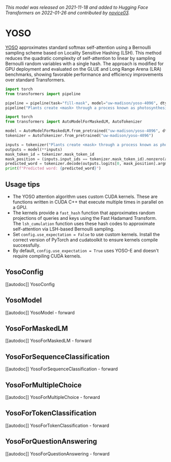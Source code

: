 <!--Copyright 2022 The HuggingFace Team. All rights reserved.

Licensed under the Apache License, Version 2.0 (the "License"); you may not use this file except in compliance with
the License. You may obtain a copy of the License at

http://www.apache.org/licenses/LICENSE-2.0

Unless required by applicable law or agreed to in writing, software distributed under the License is distributed on
an "AS IS" BASIS, WITHOUT WARRANTIES OR CONDITIONS OF ANY KIND, either express or implied. See the License for the
specific language governing permissions and limitations under the License.

⚠️ Note that this file is in Markdown but contain specific syntax for our doc-builder (similar to MDX) that may not be
rendered properly in your Markdown viewer.

-->
*This model was released on 2021-11-18 and added to Hugging Face Transformers on 2022-01-26 and contributed by [novice03](https://huggingface.co/novice03).*

# YOSO

[YOSO](https://huggingface.co/papers/2111.09714) approximates standard softmax self-attention using a Bernoulli sampling scheme based on Locality Sensitive Hashing (LSH). This method reduces the quadratic complexity of self-attention to linear by sampling Bernoulli random variables with a single hash. The approach is modified for GPU deployment and evaluated on the GLUE and Long Range Arena (LRA) benchmarks, showing favorable performance and efficiency improvements over standard Transformers.

<hfoptions id="usage">
<hfoption id="Pipeline">

```py
import torch
from transformers import pipeline

pipeline = pipeline(task="fill-mask", model="uw-madison/yoso-4096", dtype="auto")
pipeline("Plants create <mask> through a process known as photosynthesis.")
```

</hfoption>
<hfoption id="AutoModel">

```py
import torch
from transformers import AutoModelForMaskedLM, AutoTokenizer

model = AutoModelForMaskedLM.from_pretrained("uw-madison/yoso-4096", dtype="auto")
tokenizer = AutoTokenizer.from_pretrained("uw-madison/yoso-4096")

inputs = tokenizer("Plants create <mask> through a process known as photosynthesis.", return_tensors="pt")
outputs = model(**inputs)
mask_token_id = tokenizer.mask_token_id
mask_position = (inputs.input_ids == tokenizer.mask_token_id).nonzero(as_tuple=True)[1]
predicted_word = tokenizer.decode(outputs.logits[0, mask_position].argmax(dim=-1))
print(f"Predicted word: {predicted_word}")
```

</hfoption>
</hfoptions>

## Usage tips

- The YOSO attention algorithm uses custom CUDA kernels. These are functions written in CUDA C++ that execute multiple times in parallel on a GPU.
- The kernels provide a `fast_hash` function that approximates random projections of queries and keys using the Fast Hadamard Transform. The `lsh_cumulation` function uses these hash codes to approximate self-attention via LSH-based Bernoulli sampling.
- Set `config.use_expectation = False` to use custom kernels. Install the correct version of PyTorch and cudatoolkit to ensure kernels compile successfully.
- By default, `config.use_expectation = True` uses YOSO-E and doesn't require compiling CUDA kernels.

## YosoConfig

[[autodoc]] YosoConfig

## YosoModel

[[autodoc]] YosoModel
    - forward

## YosoForMaskedLM

[[autodoc]] YosoForMaskedLM
    - forward

## YosoForSequenceClassification

[[autodoc]] YosoForSequenceClassification
    - forward

## YosoForMultipleChoice

[[autodoc]] YosoForMultipleChoice
    - forward

## YosoForTokenClassification

[[autodoc]] YosoForTokenClassification
    - forward

## YosoForQuestionAnswering

[[autodoc]] YosoForQuestionAnswering
    - forward

